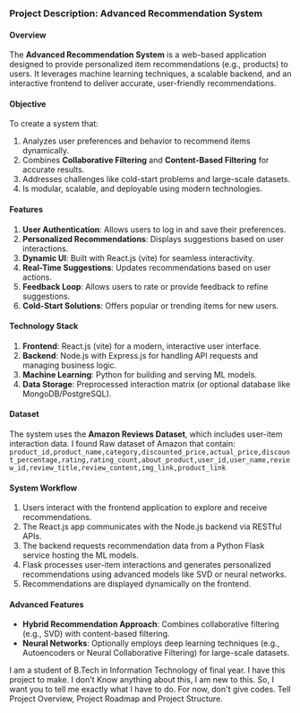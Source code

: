 ### **Project Description: Advanced Recommendation System**

#### **Overview**
The **Advanced Recommendation System** is a web-based application designed to provide personalized item recommendations (e.g., products) to users. It leverages machine learning techniques, a scalable backend, and an interactive frontend to deliver accurate, user-friendly recommendations.

#### **Objective**
To create a system that:
1. Analyzes user preferences and behavior to recommend items dynamically.
2. Combines **Collaborative Filtering** and **Content-Based Filtering** for accurate results.
3. Addresses challenges like cold-start problems and large-scale datasets.
4. Is modular, scalable, and deployable using modern technologies.

#### **Features**
1. **User Authentication**: Allows users to log in and save their preferences.
2. **Personalized Recommendations**: Displays suggestions based on user interactions.
3. **Dynamic UI**: Built with React.js (vite) for seamless interactivity.
4. **Real-Time Suggestions**: Updates recommendations based on user actions.
5. **Feedback Loop**: Allows users to rate or provide feedback to refine suggestions.
6. **Cold-Start Solutions**: Offers popular or trending items for new users.

#### **Technology Stack**
1. **Frontend**: React.js (vite) for a modern, interactive user interface.
2. **Backend**: Node.js with Express.js for handling API requests and managing business logic.
3. **Machine Learning**: Python for building and serving ML models.
4. **Data Storage**: Preprocessed interaction matrix (or optional database like MongoDB/PostgreSQL).

#### **Dataset**
The system uses the **Amazon Reviews Dataset**, which includes user-item interaction data. I found Raw dataset of Amazon that contain: `product_id,product_name,category,discounted_price,actual_price,discount_percentage,rating,rating_count,about_product,user_id,user_name,review_id,review_title,review_content,img_link,product_link`

#### **System Workflow**
1. Users interact with the frontend application to explore and receive recommendations.
2. The React.js app communicates with the Node.js backend via RESTful APIs.
3. The backend requests recommendation data from a Python Flask service hosting the ML models.
4. Flask processes user-item interactions and generates personalized recommendations using advanced models like SVD or neural networks.
5. Recommendations are displayed dynamically on the frontend.

#### **Advanced Features**
- **Hybrid Recommendation Approach**: Combines collaborative filtering (e.g., SVD) with content-based filtering.
- **Neural Networks**: Optionally employs deep learning techniques (e.g., Autoencoders or Neural Collaborative Filtering) for large-scale datasets.

I am a student of B.Tech in Information Technology of final year. I have this project to make. I don't Know anything about this, I am new to this. So, I want you to tell me exactly what I have to do. For now, don't give codes. Tell Project Overview, Project Roadmap and Project Structure.